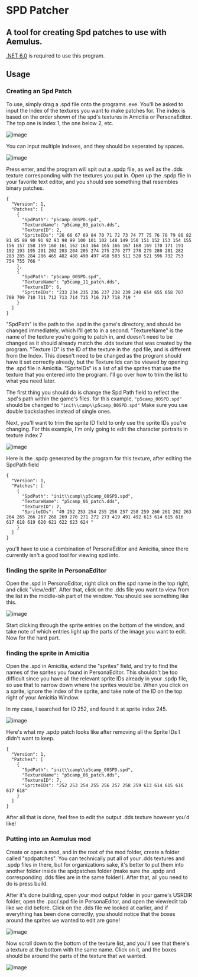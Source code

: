 # SPD Patcher
## A tool for creating Spd patches to use with Aemulus.
[.NET 6.0](https://dotnet.microsoft.com/en-us/download/dotnet/6.0) is required to use this program.

## Usage
### Creating an Spd Patch
To use, simply drag a .spd file onto the programs .exe. You'll be asked to input the Index of the textures you want to make patches for. The index is based on the order shown of the spd's textures in Amicitia or PersonaEditor. The top one is index 1, the one below 2, etc.

![image](https://user-images.githubusercontent.com/89033534/178137613-402569d0-cc80-463e-9151-f3561fd0f82e.png)

You can input multiple indexes, and they should be seperated by spaces.

![image](https://user-images.githubusercontent.com/89033534/178137672-9a9e1b48-fb68-4e8b-bedc-33cc3396fea8.png)

Press enter, and the program will spit out a .spdp file, as well as the .dds texture corresponding with the textures you put in. Open up the .spdp flie in your favorite text editor, and you should see something that resembles binary patches.

```
{
  "Version": 1,
  "Patches": [
    {
      "SpdPath": "p5camp_00SPD.spd",
      "TextureName": "p5camp_03_patch.dds",
      "TextureID": 2,
      "SpriteIDs": "26 66 67 69 84 70 71 72 73 74 77 75 76 78 79 80 82 81 85 89 90 91 92 93 98 99 100 101 102 148 149 150 151 152 153 154 155 156 157 158 159 160 161 162 163 164 165 166 167 168 169 170 171 191 192 193 195 201 202 203 204 205 274 275 276 277 278 279 280 281 282 283 285 284 286 465 482 488 490 497 498 503 511 520 521 596 732 753 754 755 766 "
    },
    {
      "SpdPath": "p5camp_00SPD.spd",
      "TextureName": "p5camp_11_patch.dds",
      "TextureID": 6,
      "SpriteIDs": "233 234 235 236 237 238 239 240 654 655 658 707 708 709 710 711 712 713 714 715 716 717 718 719 "
    }
  ]
}
```
"SpdPath" is the path to the .spd in the game's directory, and should be changed immediately, which I'll get to in a second.
"TextureName" is the name of the texture you're going to patch in, and doesn't need to be changed as it should already match the .dds texture that was created by the program.
"Texture ID" is the ID of the texture in the .spd file, and is different from the Index. This doesn't need to be changed as the program should have it set correctly already, but the Texture Ids can be viewed by opening the .spd file in Amicitia.
"SpriteIDs" is a list of all the sprites that use the texture that you entered into the program. I'll go over how to trim the list to what you need later.

The first thing you should do is change the Spd Path field to reflect the .spd's path within the game's files. for this example, ```"p5camp_00SPD.spd"``` should be changed to ```"init\\camp\\p5camp_00SPD.spd"``` Make sure you use double backslashes instead of single ones.

Next, you'll want to trim the sprite ID field to only use the sprite IDs you're changing. For this example, I'm only going to edit the character portraits in texture index 7

![image](https://user-images.githubusercontent.com/89033534/178138060-25ecd1e0-9249-4dac-8b0f-7ffaf56e166c.png)

Here is the .spdp generated by the program for this texture, after editing the SpdPath field
```
{
  "Version": 1,
  "Patches": [
    {
      "SpdPath": "init\\camp\\p5camp_00SPD.spd",
      "TextureName": "p5camp_06_patch.dds",
      "TextureID": 7,
      "SpriteIDs": "49 252 253 254 255 256 257 258 259 260 261 262 263 264 265 266 267 268 269 270 271 272 273 419 491 492 613 614 615 616 617 618 619 620 621 622 623 624 "
    }
  ]
}
```
you'll have to use a combination of PersonaEditor and Amicitia, since there currently isn't a good tool for viewing spd info.

### finding the sprite in PersonaEditor
Open the .spd in PersonaEditor, right click on the spd name in the top right, and click "view/edit". After that, click on the .dds file you want to view from the list in the middle-ish part of the window. You should see something like this.

![image](https://user-images.githubusercontent.com/89033534/178138182-66e6b563-a752-4124-87f0-1c285cb213d9.png)

Start clicking through the sprite entries on the bottom of the window, and take note of which entries light up the parts of the image you want to edit. Now for the hard part.

### finding the sprite in Amicitia
Open the .spd in Amicitia, extend the "sprites" field, and try to find the names of the sprites you found in PersonaEditor. This shouldn't be too difficult since you have all the relevant sprite IDs already in your .spdp file, so use that to narrow down where the sprites would be. When you click on a sprite, ignore the index of the sprite, and take note of the ID on the top right of your Amicitia Window.

In my case, I searched for ID 252, and found it at sprite index 245. 

![image](https://user-images.githubusercontent.com/89033534/178138412-2bf65ae6-4b5f-42eb-9769-196b9c7f004c.png)

Here's what my .spdp patch looks like after removing all the Sprite IDs I didn't want to keep.
```
{
  "Version": 1,
  "Patches": [
    {
      "SpdPath": "init\\camp\\p5camp_00SPD.spd",
      "TextureName": "p5camp_06_patch.dds",
      "TextureID": 7,
      "SpriteIDs": "252 253 254 255 256 257 258 259 613 614 615 616 617 618"
    }
  ]
}
```
After all that is done, feel free to edit the output .dds texture however you'd like!

### Putting into an Aemulus mod
Create or open a mod, and in the root of the mod folder, create a folder called "spdpatches". You can technically put all of your .dds textures and .spdp files in there, but for organizations sake, it's better to put them into another folder inside the spdpatches folder (make sure the .spdp and corresponding .dds files are in the same folder!). After that, all you need to do is press build.

After it's done building, open your mod output folder in your game's USRDIR folder, open the .pac/.spd file in PersonaEditor, and open the view/edit tab like we did before. Click on the .dds file we looked at earlier, and if everything has been done correctly, you should notice that the boxes around the sprites we wanted to edit are gone!

![image](https://user-images.githubusercontent.com/89033534/178139045-870c2473-a3f0-40f7-8023-ed8940d2bb0a.png)

Now scroll down to the bottom of the texture list, and you'll see that there's a texture at the bottom with the same name. Click on it, and the boxes should be around the parts of the texture that we wanted.

![image](https://user-images.githubusercontent.com/89033534/178139046-493be98a-f2d0-4f4e-9620-ee25832ef3f0.png)
